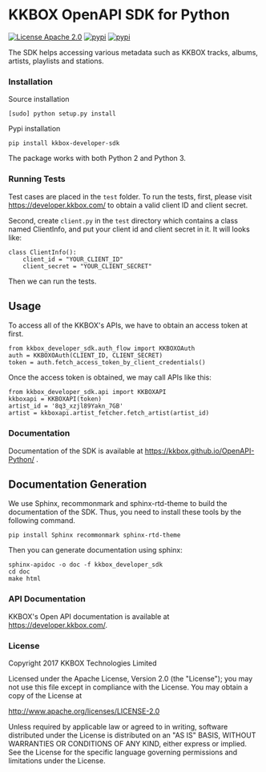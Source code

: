 # KKBOX OpenAPI SDK for Python

[![License Apache 2.0](https://img.shields.io/badge/license-Apache-green.svg?style=flat)](https://raw.githubusercontent.com/KKBOX/OpenAPI-Python/master/LICENSE.txt)
[![pypi](https://img.shields.io/pypi/v/kkbox-developer-sdk/.svg)](https://pypi.python.org/pypi/kkbox-developer-sdk/)
[![pypi](https://img.shields.io/pypi/dm/kkbox-developer-sdk/.svg)](https://pypi.python.org/pypi/kkbox-developer-sdk/)


The SDK helps accessing various metadata such as KKBOX tracks, albums, artists, playlists and stations.

### Installation

Source installation

    [sudo] python setup.py install

Pypi installation

    pip install kkbox-developer-sdk

The package works with both Python 2 and Python 3.

### Running Tests

Test cases are placed in the `test` folder. To run the tests, first, please visit https://developer.kkbox.com/ to obtain a valid client ID and client secret.

Second, create `client.py` in the `test` directory which contains a class named ClientInfo, and put your client id and client secret in it. It will looks like:

    class ClientInfo():
	    client_id = "YOUR_CLIENT_ID"
	    client_secret = "YOUR_CLIENT_SECRET"

Then we can run the tests.

## Usage

To access all of the KKBOX's APIs, we have to obtain an access token at first.

	from kkbox_developer_sdk.auth_flow import KKBOXOAuth
	auth = KKBOXOAuth(CLIENT_ID, CLIENT_SECRET)
	token = auth.fetch_access_token_by_client_credentials()

Once the access token is obtained, we may call APIs like this:

	from kkbox_developer_sdk.api import KKBOXAPI
	kkboxapi = KKBOXAPI(token)
	artist_id = '8q3_xzjl89Yakn_7GB'
	artist = kkboxapi.artist_fetcher.fetch_artist(artist_id)

### Documentation

Documentation of the SDK is available at https://kkbox.github.io/OpenAPI-Python/ .

## Documentation Generation

We use Sphinx, recommonmark and sphinx-rtd-theme to build the documentation of the SDK. Thus, you need to install these tools by the following command.

	pip install Sphinx recommonmark sphinx-rtd-theme

Then you can generate documentation using sphinx:

	sphinx-apidoc -o doc -f kkbox_developer_sdk
	cd doc
	make html

### API Documentation

KKBOX's Open API documentation is available at https://developer.kkbox.com/.

### License

Copyright 2017 KKBOX Technologies Limited

Licensed under the Apache License, Version 2.0 (the "License");
you may not use this file except in compliance with the License.
You may obtain a copy of the License at

http://www.apache.org/licenses/LICENSE-2.0

Unless required by applicable law or agreed to in writing, software
distributed under the License is distributed on an "AS IS" BASIS,
WITHOUT WARRANTIES OR CONDITIONS OF ANY KIND, either express or implied.
See the License for the specific language governing permissions and
limitations under the License.

